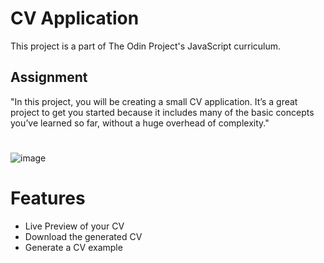 # CV Application
This project is a part of The Odin Project's JavaScript curriculum. 
## Assignment
"In this project, you will be creating a small CV application. It’s a great project to get you started because it includes many of the basic concepts you’ve learned so far, without a huge overhead of complexity."
#
![image](https://github.com/Fadilix/cv-application/assets/121851593/c1324e7e-4e3d-4ae6-be97-238f082b1401)

# Features
- Live Preview of your CV
- Download the generated CV
- Generate a CV example
